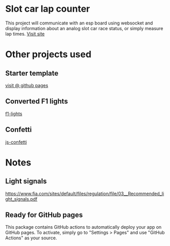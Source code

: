# Slot car lap counter

This project will communicate with an esp board using websocket and display information about an analog slot car race status, or simply measure lap times.
[Visit site](https://csicsi2000.github.io/svelte-slot-car-race-management/)

# Other projects used

## Starter template

[visit @ github pages](https://sroehrl.github.io/svelte-flowbite-boilerplate)

## Converted F1 lights

[f1-lights](https://github.com/jan25/f1-lights)

## Confetti

[js-confetti](https://www.npmjs.com/package/js-confetti)

# Notes

## Light signals
https://www.fia.com/sites/default/files/regulation/file/03__Recommended_light_signals.pdf

## Ready for GitHub pages
This package contains GitHub actions to automatically deploy your app on GitHub pages. To activate, simply go to "Settings > Pages"
and use "GitHub Actions" as your source.


